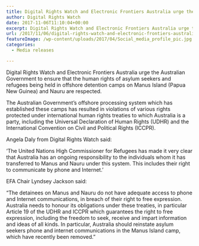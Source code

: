 ```yaml
---
title: Digital Rights Watch and Electronic Frontiers Australia urge the Australian Government to reinstate phone and internet access to asylum seekers
author: Digital Rights Watch
date: 2017-11-06T11:10:04+00:00
excerpt: Digital Rights Watch and Electronic Frontiers Australia urge the Australian Government to ensure that the human rights of asylum seekers and refugees being held in offshore detention camps on Manus Island (Papua New Guinea) and Nauru are respected.
url: /2017/11/06/digital-rights-watch-and-electronic-frontiers-australia-urge-the-australian-government-to-reinstate-phone-and-internet-access-to-asylum-seekers/
featureImage: /wp-content/uploads/2017/04/Social_media_profile_pic.jpg
categories:
  - Media releases

---
```

Digital Rights Watch and Electronic Frontiers Australia urge the Australian Government to ensure that the human rights of asylum seekers and refugees being held in offshore detention camps on Manus Island (Papua New Guinea) and Nauru are respected.

The Australian Government’s offshore processing system which has established these camps has resulted in violations of various rights protected under international human rights treaties to which Australia is a party, including the Universal Declaration of Human Rights (UDHR) and the International Convention on Civil and Political Rights (ICCPR).

Angela Daly from Digital Rights Watch said:

‘The United Nations High Commissioner for Refugees has made it very clear that Australia has an ongoing responsibility to the individuals whom it has transferred to Manus and Nauru under this system. This includes their right to communicate by phone and Internet.’

EFA Chair Lyndsey Jackson said:

&#8220;The detainees on Manus and Nauru do not have adequate access to phone and Internet communications, in breach of their right to free expression. Australia needs to honour its obligations under these treaties, in particular Article 19 of the UDHR and ICCPR which guarantees the right to free expression, including the freedom to seek, receive and impart information and ideas of all kinds. In particular, Australia should reinstate asylum seekers phone and internet communications in the Manus Island camp, which have recently been removed.&#8221;